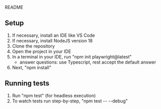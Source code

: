 README

## Setup
1. If necessary, install an IDE like VS Code
2. If necessary, install NodeJS version 18
3. Clone the repository
4. Open the project in your IDE 
5. In a terminal in your IDE, run "npm init playwright@latest"
    - answer questions: use Typescript, rest accept the default answer
6. Next, "npm install"

## Running tests
1. Run "npm test" (for headless execution)
2. To watch tests run step-by-step, "npm test -- --debug"